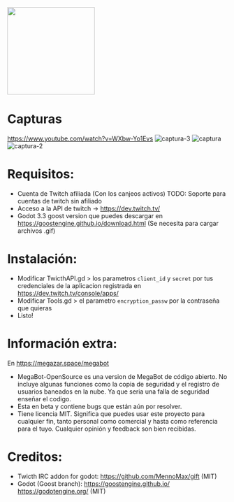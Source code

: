 <img src="https://user-images.githubusercontent.com/48863881/140608435-9fdef7c5-83a1-409d-a4b8-a72a4cc850f8.png" width="200" height="200" />

# Capturas
https://www.youtube.com/watch?v=WXbw-Yo1Evs
![captura-3](https://user-images.githubusercontent.com/48863881/140608917-08064067-55da-473e-855a-a7f86b766b23.png)
![captura](https://user-images.githubusercontent.com/48863881/140608916-78f461ac-53c2-4f91-8cbc-401907040432.png)
![captura-2](https://user-images.githubusercontent.com/48863881/140608918-f4060b34-1622-4caf-a3ea-6b839cb6517f.png)

# Requisitos:
 - Cuenta de Twitch afiliada (Con los canjeos activos) TODO: Soporte para cuentas de twitch sin afiliado
 - Acceso a la API de twitch -> https://dev.twitch.tv/
 - Godot 3.3 goost version que puedes descargar en https://goostengine.github.io/download.html (Se necesita para cargar archivos .gif)

# Instalación:
 - Modificar TwicthAPI.gd > los parametros `client_id` y `secret` por tus credenciales de la aplicacion registrada en https://dev.twitch.tv/console/apps/
 - Modificar Tools.gd > el parametro `encryption_passw` por la contraseña que quieras
 - Listo!

# Información extra:
En https://megazar.space/megabot
 - MegaBot-OpenSource es una version de MegaBot de código abierto. No incluye algunas funciones como la copia de seguridad y el registro de usuarios baneados en la nube. Ya que seria una falla de seguridad enseñar el codigo.
 - Esta en beta y contiene bugs que están aún por resolver.
 - Tiene licencia MIT. Significa que puedes usar este proyecto para cualquier fin, tanto personal como comercial y hasta como referencia para el tuyo. Cualquier opinión y feedback son bien recibidas.

# Creditos:
 - Twicth IRC addon for godot: https://github.com/MennoMax/gift (MIT)
 - Godot (Goost branch): https://goostengine.github.io/ https://godotengine.org/ (MIT)
